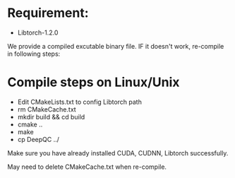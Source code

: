 #  Requirement:

 *   Libtorch-1.2.0


We provide a compiled excutable binary file. IF it doesn't work, re-compile in following steps:

# Compile steps on Linux/Unix

*   Edit CMakeLists.txt to config Libtorch path
*   rm CMakeCache.txt
*   mkdir build && cd build
*   cmake ..
*   make
*   cp DeepQC ../

Make sure you have already installed CUDA, CUDNN, Libtorch successfully.

May need to delete CMakeCache.txt when re-compile. 

